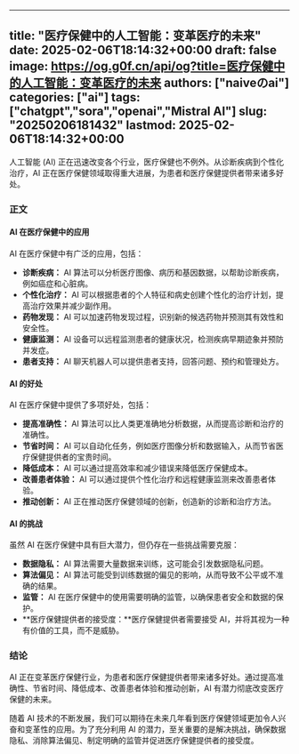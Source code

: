 
---
title: "医疗保健中的人工智能：变革医疗的未来"
date: 2025-02-06T18:14:32+00:00
draft: false
image: https://og.g0f.cn/api/og?title=医疗保健中的人工智能：变革医疗的未来
authors: ["naiveのai"]
categories: ["ai"]
tags: ["chatgpt","sora","openai","Mistral AI"]
slug: "20250206181432"
lastmod: 2025-02-06T18:14:32+00:00
---
人工智能 (AI) 正在迅速改变各个行业，医疗保健也不例外。从诊断疾病到个性化治疗，AI 正在医疗保健领域取得重大进展，为患者和医疗保健提供者带来诸多好处。

### 正文

#### AI 在医疗保健中的应用

AI 在医疗保健中有广泛的应用，包括：

- **诊断疾病：** AI 算法可以分析医疗图像、病历和基因数据，以帮助诊断疾病，例如癌症和心脏病。
- **个性化治疗：** AI 可以根据患者的个人特征和病史创建个性化的治疗计划，提高治疗效果并减少副作用。
- **药物发现：** AI 可以加速药物发现过程，识别新的候选药物并预测其有效性和安全性。
- **健康监测：** AI 设备可以远程监测患者的健康状况，检测疾病早期迹象并预防并发症。
- **患者支持：** AI 聊天机器人可以提供患者支持，回答问题、预约和管理处方。

#### AI 的好处

AI 在医疗保健中提供了多项好处，包括：

- **提高准确性：** AI 算法可以比人类更准确地分析数据，从而提高诊断和治疗的准确性。
- **节省时间：** AI 可以自动化任务，例如医疗图像分析和数据输入，从而节省医疗保健提供者的宝贵时间。
- **降低成本：** AI 可以通过提高效率和减少错误来降低医疗保健成本。
- **改善患者体验：** AI 可以通过提供个性化治疗和远程健康监测来改善患者体验。
- **推动创新：** AI 正在推动医疗保健领域的创新，创造新的诊断和治疗方法。

#### AI 的挑战

虽然 AI 在医疗保健中具有巨大潜力，但仍存在一些挑战需要克服：

- **数据隐私：** AI 算法需要大量数据来训练，这可能会引发数据隐私问题。
- **算法偏见：** AI 算法可能受到训练数据的偏见的影响，从而导致不公平或不准确的结果。
- **监管：** AI 在医疗保健中的使用需要明确的监管，以确保患者安全和数据的保护。
- **医疗保健提供者的接受度：**医疗保健提供者需要接受 AI，并将其视为一种有价值的工具，而不是威胁。

### 结论

AI 正在变革医疗保健行业，为患者和医疗保健提供者带来诸多好处。通过提高准确性、节省时间、降低成本、改善患者体验和推动创新，AI 有潜力彻底改变医疗保健的未来。

随着 AI 技术的不断发展，我们可以期待在未来几年看到医疗保健领域更加令人兴奋和变革性的应用。为了充分利用 AI 的潜力，至关重要的是解决挑战，确保数据隐私、消除算法偏见、制定明确的监管并促进医疗保健提供者的接受度。